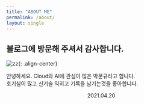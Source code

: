 ```yaml
---
title: "ABOUT ME"
permalink: /about/
layout: single
---
```


##  블로그에 방문해 주셔서 감사합니다.

![zz](https://avatars0.githubusercontent.com/u/41941627?s=460&u=98568a35bd86325d1d0f7886a7f98e262c3b493c&v=4){: .align-center}

안녕하세요. Cloud와 AI에 관심이 많은 박문규라고 합니다. <br>
호기심이 많고 신기술 익히고 기록을 남기는것을 좋아합니다.
<center>2021.04.20</center> 
